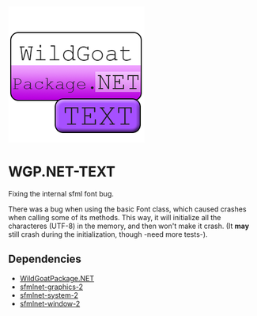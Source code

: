 ![logo](https://github.com/WildGoat07/WGP.NET-TEXT/blob/master/logo.png)

# WGP.NET-TEXT

Fixing the internal sfml font bug.

There was a bug when using the basic Font class, which caused crashes when calling some of its methods. This way, it will initialize all the characteres (UTF-8) in the memory, and then won't make it crash. (It **may** still crash during the initialization, though -need more tests-).

## Dependencies

* [WildGoatPackage.NET](https://github.com/WildGoat07/WildGoatPackage.NET)
* [sfmlnet-graphics-2](https://www.sfml-dev.org/download/sfml.net/)
* [sfmlnet-system-2](https://www.sfml-dev.org/download/sfml.net/)
* [sfmlnet-window-2](https://www.sfml-dev.org/download/sfml.net/)
